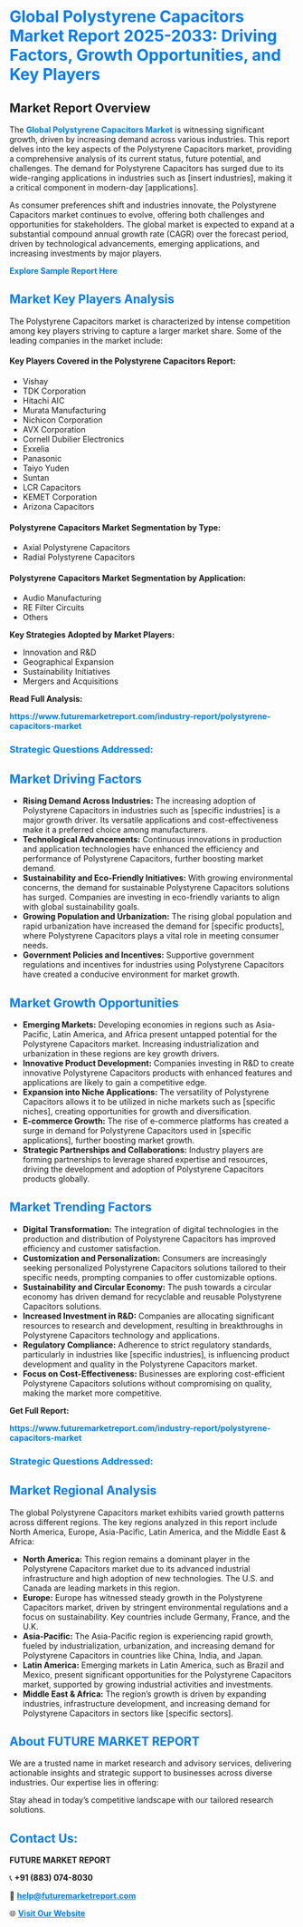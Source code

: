 <h1 style="color: #007BFF;">Global Polystyrene Capacitors Market Report 2025-2033: Driving Factors, Growth Opportunities, and Key Players</h1>

<section id="overview">
<h2>Market Report Overview</h2>
<p>The <a href="https://www.futuremarketreport.com/industry-report/polystyrene-capacitors-market" style="color: #007BFF; text-decoration: none;"><strong>Global Polystyrene Capacitors Market</strong></a> is witnessing significant growth, driven by increasing demand across various industries. This report delves into the key aspects of the Polystyrene Capacitors market, providing a comprehensive analysis of its current status, future potential, and challenges. The demand for Polystyrene Capacitors has surged due to its wide-ranging applications in industries such as [insert industries], making it a critical component in modern-day [applications].</p>
<p>As consumer preferences shift and industries innovate, the Polystyrene Capacitors market continues to evolve, offering both challenges and opportunities for stakeholders. The global market is expected to expand at a substantial compound annual growth rate (CAGR) over the forecast period, driven by technological advancements, emerging applications, and increasing investments by major players.</p>
</section>

<section id="overview">
<p><a href="https://www.futuremarketreport.com/request-sample/reportId=75102" style="color: #007BFF; text-decoration: none;"><strong>Explore Sample Report Here</strong></a></p>
</section>

<section id="key-players">
<h2 style="color: #007BFF;">Market Key Players Analysis</h2>
<p>The Polystyrene Capacitors market is characterized by intense competition among key players striving to capture a larger market share. Some of the leading companies in the market include:</p>
<h4>Key Players Covered in the Polystyrene Capacitors Report:</h4>
<ul><li>Vishay</li><li>TDK Corporation</li><li>Hitachi AIC</li><li>Murata Manufacturing</li><li>Nichicon Corporation</li><li>AVX Corporation</li><li>Cornell Dubilier Electronics</li><li>Exxelia</li><li>Panasonic</li><li>Taiyo Yuden</li><li>Suntan</li><li>LCR Capacitors</li><li>KEMET Corporation</li><li>Arizona Capacitors</li></ul>
<h4>Polystyrene Capacitors Market Segmentation by Type:</h4>
<ul><li>Axial Polystyrene Capacitors</li><li>Radial Polystyrene Capacitors</li></ul>

<h4>Polystyrene Capacitors Market Segmentation by Application:</h4>
<ul><li>Audio Manufacturing</li><li>RE Filter Circuits</li><li>Others</li></ul>
<p><strong>Key Strategies Adopted by Market Players:</strong></p>
<ul>
<li>Innovation and R&D</li>
<li>Geographical Expansion</li>
<li>Sustainability Initiatives</li>
<li>Mergers and Acquisitions</li>
</ul>
</section>

<section>
<p><strong>Read Full Analysis: </strong></p><a href="https://www.futuremarketreport.com/industry-report/polystyrene-capacitors-market" style="color: #007BFF; text-decoration: none;"><strong>https://www.futuremarketreport.com/industry-report/polystyrene-capacitors-market</strong></a>
<h3 style="color: #007BFF;">Strategic Questions Addressed:</h3>
</section>

<section id="driving-factors">
<h2 style="color: #007BFF;">Market Driving Factors</h2>
<ul>
<li><strong>Rising Demand Across Industries:</strong> The increasing adoption of Polystyrene Capacitors in industries such as [specific industries] is a major growth driver. Its versatile applications and cost-effectiveness make it a preferred choice among manufacturers.</li>
<li><strong>Technological Advancements:</strong> Continuous innovations in production and application technologies have enhanced the efficiency and performance of Polystyrene Capacitors, further boosting market demand.</li>
<li><strong>Sustainability and Eco-Friendly Initiatives:</strong> With growing environmental concerns, the demand for sustainable Polystyrene Capacitors solutions has surged. Companies are investing in eco-friendly variants to align with global sustainability goals.</li>
<li><strong>Growing Population and Urbanization:</strong> The rising global population and rapid urbanization have increased the demand for [specific products], where Polystyrene Capacitors plays a vital role in meeting consumer needs.</li>
<li><strong>Government Policies and Incentives:</strong> Supportive government regulations and incentives for industries using Polystyrene Capacitors have created a conducive environment for market growth.</li>
</ul>
</section>

<section id="growth-opportunities">
<h2 style="color: #007BFF;">Market Growth Opportunities</h2>
<ul>
<li><strong>Emerging Markets:</strong> Developing economies in regions such as Asia-Pacific, Latin America, and Africa present untapped potential for the Polystyrene Capacitors market. Increasing industrialization and urbanization in these regions are key growth drivers.</li>
<li><strong>Innovative Product Development:</strong> Companies investing in R&D to create innovative Polystyrene Capacitors products with enhanced features and applications are likely to gain a competitive edge.</li>
<li><strong>Expansion into Niche Applications:</strong> The versatility of Polystyrene Capacitors allows it to be utilized in niche markets such as [specific niches], creating opportunities for growth and diversification.</li>
<li><strong>E-commerce Growth:</strong> The rise of e-commerce platforms has created a surge in demand for Polystyrene Capacitors used in [specific applications], further boosting market growth.</li>
<li><strong>Strategic Partnerships and Collaborations:</strong> Industry players are forming partnerships to leverage shared expertise and resources, driving the development and adoption of Polystyrene Capacitors products globally.</li>
</ul>
</section>

<section id="trending-factors">
<h2 style="color: #007BFF;">Market Trending Factors</h2>
<ul>
<li><strong>Digital Transformation:</strong> The integration of digital technologies in the production and distribution of Polystyrene Capacitors has improved efficiency and customer satisfaction.</li>
<li><strong>Customization and Personalization:</strong> Consumers are increasingly seeking personalized Polystyrene Capacitors solutions tailored to their specific needs, prompting companies to offer customizable options.</li>
<li><strong>Sustainability and Circular Economy:</strong> The push towards a circular economy has driven demand for recyclable and reusable Polystyrene Capacitors solutions.</li>
<li><strong>Increased Investment in R&D:</strong> Companies are allocating significant resources to research and development, resulting in breakthroughs in Polystyrene Capacitors technology and applications.</li>
<li><strong>Regulatory Compliance:</strong> Adherence to strict regulatory standards, particularly in industries like [specific industries], is influencing product development and quality in the Polystyrene Capacitors market.</li>
<li><strong>Focus on Cost-Effectiveness:</strong> Businesses are exploring cost-efficient Polystyrene Capacitors solutions without compromising on quality, making the market more competitive.</li>
</ul>
</section>

<section>
<p><strong>Get Full Report: </strong></p><a href="https://www.futuremarketreport.com/industry-report/polystyrene-capacitors-market" style="color: #007BFF; text-decoration: none;"><strong>https://www.futuremarketreport.com/industry-report/polystyrene-capacitors-market</strong></a>
<h3 style="color: #007BFF;">Strategic Questions Addressed:</h3>
</section>


<section id="regional-analysis">
<h2 style="color: #007BFF;">Market Regional Analysis</h2>
<p>The global Polystyrene Capacitors market exhibits varied growth patterns across different regions. The key regions analyzed in this report include North America, Europe, Asia-Pacific, Latin America, and the Middle East & Africa:</p>
<ul>
<li><strong>North America:</strong> This region remains a dominant player in the Polystyrene Capacitors market due to its advanced industrial infrastructure and high adoption of new technologies. The U.S. and Canada are leading markets in this region.</li>
<li><strong>Europe:</strong> Europe has witnessed steady growth in the Polystyrene Capacitors market, driven by stringent environmental regulations and a focus on sustainability. Key countries include Germany, France, and the U.K.</li>
<li><strong>Asia-Pacific:</strong> The Asia-Pacific region is experiencing rapid growth, fueled by industrialization, urbanization, and increasing demand for Polystyrene Capacitors in countries like China, India, and Japan.</li>
<li><strong>Latin America:</strong> Emerging markets in Latin America, such as Brazil and Mexico, present significant opportunities for the Polystyrene Capacitors market, supported by growing industrial activities and investments.</li>
<li><strong>Middle East & Africa:</strong> The region’s growth is driven by expanding industries, infrastructure development, and increasing demand for Polystyrene Capacitors in sectors like [specific sectors].</li>
</ul>
</section>

<footer>
<h2 style="color: #007BFF;">About FUTURE MARKET REPORT</h2>
<p>We are a trusted name in market research and advisory services, delivering actionable insights and strategic support to businesses across diverse industries. Our expertise lies in offering:</p>

<p>Stay ahead in today’s competitive landscape with our tailored research solutions.</p>

<h2 style="color: #007BFF;">Contact Us:</h2>
<p><strong>FUTURE MARKET REPORT</strong></p>
<p>📞 <strong>+91 (883) 074-8030</strong></p>
<p>📧 <strong><a href="mailto:help@futuremarketreport.com" style="color: #007BFF;">help@futuremarketreport.com</a></strong></p>
<p>🌐 <strong><a href="https://www.futuremarketreport.com/" style="color: #007BFF;">Visit Our Website</a></strong></p>
</footer>